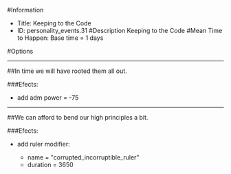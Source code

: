 #Information
 - Title: Keeping to the Code
 - ID: personality_events.31
#Description
Keeping to the Code
#Mean Time to Happen:
Base time = 1 days

#Options

___
##In time we will have rooted them all out.

###Efects:<ul><li>add adm power = -75</li></ul>

___
##We can afford to bend our high principles a bit.

###Efects:<ul><li>add ruler modifier:</li><ul><li>name = "corrupted_incorruptible_ruler"</li><li>duration = 3650</li></ul></ul>
